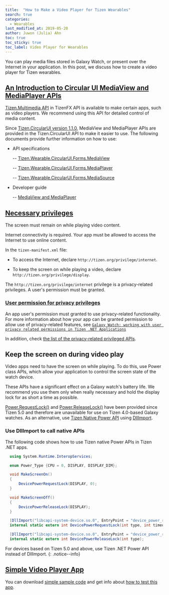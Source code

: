 ```yaml
---
title:  "How to Make a Video Player for Tizen Wearables"
search: true
categories:
  - Wearables
last_modified_at: 2019-05-20
author: Juwon (Julia) Ahn
toc: true
toc_sticky: true
toc_label: Video Player for Wearables
---
```


You can play media files stored in Galaxy Watch, or present over the Internet in your application. In this post, we discuss how to create a video player for Tizen wearables.

## [An Introduction to Circular UI MediaView and MediaPlayer APIs](#circular-ui-media-player-api)

[Tizen.Multimedia API][Tizen.Multimedia] in TizenFX API is available to make certain apps, such as video players. We recommend using this API for detailed control of media content.

Since [Tizen.CircularUI version 1.1.0][Tizen.CircularUI_1.1], MediaView and MediaPlayer APIs are provided in the Tizen.CircularUI API to make it easier to use. The following documents provide further information on how to use:

 - API specifications

      -- [Tizen.Wearable.CircularUI.Forms.MediaView][MediaView]

      -- [Tizen.Wearable.CircularUI.Forms.MediaPlayer][MediaPlayer]

      -- [Tizen.Wearable.CircularUI.Forms.MediaSource][MediaSource]

 - Developer guide

      -- [MediaView and MediaPlayer][MediaViewGuide]

## [Necessary privileges](#privilege-for-video-player)

The screen must remain on while playing video content.

 Internet connectivity is required. Your app must be allowed to access the Internet to use online content.

In the `tizen-manifest.xml` file:

 - To access the Internet, declare `http://tizen.org/privilege/internet`.

 - To keep the screen on while playing a video, declare `http://tizen.org/privilege/display`.

 The `http://tizen.org/privilege/internet` privilege is a privacy-related privileges. A user's permission must be granted.

### [User permission for privacy privileges](#privacy-related-privilege)

An app user's permission must granted to use privacy-related functionality. For more information about how your app can be granted permission to allow use of  privacy-related features, see [`Galaxy Watch: working with user privacy related permissions in Tizen .NET Applications`][UsePrivacyPrivilage]

In addition, check [the list of the privacy-related privileged APIs][Privacy-related_privileged_API].

## Keep the screen on during video play

Video apps need to have the screen on while playing. To do this, use Power class APIs, which allow your application to control the screen state of the watch device.

These APIs have a significant effect on a Galaxy watch's battery life. We recommend you use them only when really necessary and hold the display lock for as short a time as possible.

[Power.RequestLock()][Power_RequestLock] and [Power.ReleaseLock()][Power_ReleaseLock] have been provided since Tizen 5.0 and therefore are unavailable for use on Tizen 4.0-based Galaxy watches. As an alternative, use [Tizen Native Power API][Native_Power_API] using [DllImport][DllImport].

### Use DllImport to call native APIs

The following code shows how to use Tizen native Power APIs in Tizen .NET apps.

``` c#
  using System.Runtime.InteropServices;

  enum Power_Type {CPU = 0, DISPLAY, DISPLAY_DIM};

  void MakeScreenOn()
  {
      DevicePowerRequestLock(DISPLAY, 0);
  }

  void MakeScreenOff()
  {
      DevicePowerReleaseLock(DISPLAY);
  }

  [DllImport("libcapi-system-device.so.0", EntryPoint = "device_power_request_lock", CallingConvention = CallingConvention.Cdecl)]
  internal static extern int DevicePowerRequestLock(int type, int timeout_ms);

  [DllImport("libcapi-system-device.so.0", EntryPoint = "device_power_release_lock", CallingConvention = CallingConvention.Cdecl)]
  internal static extern int DevicePowerReleaseLock(int type);

```

For devices based on Tizen 5.0 and above, use Tizen .NET Power API instead of DllImport.
{: .notice--info}

## [Simple Video Player App](#video_player_for_wearables)

You can download [simple sample code][sample_code] and get info about [how to test this app][sample-how-to-test].






[DllImport]: https://docs.microsoft.com/en-us/dotnet/api/system.runtime.interopservices.dllimportattribute?view=netcore-2.0

[Tizen.CircularUI_1.1]: https://github.com/Samsung/Tizen.CircularUI/releases/tag/release-1.1.0
[UsePrivacyPrivilage]: https://program.developer.samsung.com/2019/04/26/galaxy-watch-working-with-user-privacy-related-permissions-in-tizen-net-applications
[Privacy-related_privileged_API]: https://developer.tizen.org/development/training/native-application/understanding-tizen-programming/security-and-api-privileges#native-api-privileges



[Tizen.Multimedia]: https://developer.tizen.org/dev-guide/csapi/api/Tizen.Multimedia.html
[MediaView]: https://samsung.github.io/Tizen.CircularUI/api/Tizen.Wearable.CircularUI.Forms.MediaView.html
[MediaPlayer]: https://samsung.github.io/Tizen.CircularUI/api/Tizen.Wearable.CircularUI.Forms.MediaPlayer.html
[MediaSource]: https://samsung.github.io/Tizen.CircularUI/api/Tizen.Wearable.CircularUI.Forms.MediaSource.html

[MediaViewGuide]: https://samsung.github.io/Tizen.CircularUI/guide/MediaView.html


[unit_tc1]: https://github.com/Samsung/Tizen.CircularUI/blob/master/test/WearableUIGallery/WearableUIGallery/TC/TCMediaViewAbsoluteLayout.xaml

[unit_tc2]: https://github.com/Samsung/Tizen.CircularUI/blob/master/test/WearableUIGallery/WearableUIGallery/TC/TCMediaViewStackLayout.xaml


[Native_Power_API]: https://developer.tizen.org/development/api-references/native-application?redirect=https://developer.tizen.org/dev-guide/4.0.0/org.tizen.native.wearable.apireference/group__CAPI__SYSTEM__DEVICE__POWER__MODULE.html
[Power_RequestLock]: https://developer.tizen.org/dev-guide/csapi/api/Tizen.System.Power.html#Tizen_System_Power_RequestLock_Tizen_System_PowerLock_System_Int32_
[Power_ReleaseLock]: https://developer.tizen.org/dev-guide/csapi/api/Tizen.System.Power.html#Tizen_System_Power_ReleaseLock_Tizen_System_PowerLock_

[sample_code]: https://github.com/Samsung/Tizen-CSharp-Samples/tree/master/Wearable/CircularUIMediaPlayer

[sample-how-to-test]: https://github.com/Samsung/Tizen-CSharp-Samples/blob/master/Wearable/CircularUIMediaPlayer/README.md#how-to-test-it
